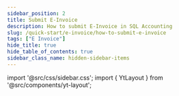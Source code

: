 ```yaml
---
sidebar_position: 2
title: Submit E-Invoice
description: How to submit E-Invoice in SQL Accounting
slug: /quick-start/e-invoice/how-to-submit-e-invoice
tags: ["E Invoice"]
hide_title: true
hide_table_of_contents: true
sidebar_class_name: hidden-sidebar-items
---
```


import '@src/css/sidebar.css';
import { YtLayout } from '@src/components/yt-layout';

<YtLayout
    videoId="z4QQeFo6QiA"
/>
